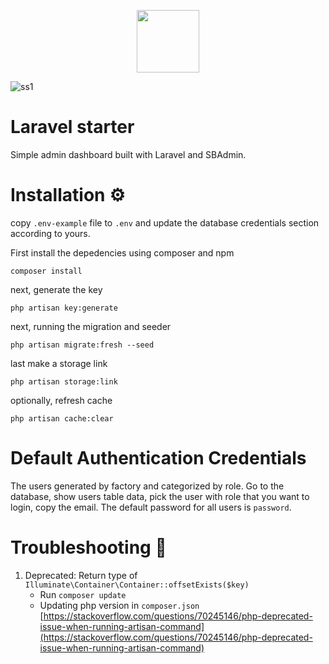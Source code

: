 <p align="center"><a href="javascript:void(0);" target="_blank"><img src="https://i.ibb.co/nMxybgd/laravel-starter-logo.png" width="100"></a></p>

<!-- <p align="center">
<img src="https://img.shields.io/github/issues/aziyan99/laravel-vue-starter">
<img src="https://img.shields.io/github/stars/aziyan99/laravel-vue-starter">
</p> -->


![ss1](https://i.ibb.co/rvVB9r5/laravel-starter.png)


# Laravel starter
Simple admin dashboard built with Laravel and SBAdmin.

# Installation ⚙️
copy `.env-example` file to `.env` and update the database credentials section according to yours.

First install the depedencies using composer and npm
```console
composer install
```
next, generate the key
```console
php artisan key:generate
```
next, running the migration and seeder
```console
php artisan migrate:fresh --seed
```
last make a storage link
```console
php artisan storage:link
```
optionally, refresh cache
```console
php artisan cache:clear
```

# Default Authentication Credentials
The users generated by factory and categorized by role. Go to the database, show users table data, pick the user with role that you want to login, copy the email. The default password for all users is `password`.

# Troubleshooting 🔧
1. Deprecated: Return type of `Illuminate\Container\Container::offsetExists($key)`
   - Run `composer update`
   - Updating php version in `composer.json` [https://stackoverflow.com/questions/70245146/php-deprecated-issue-when-running-artisan-command](https://stackoverflow.com/questions/70245146/php-deprecated-issue-when-running-artisan-command)
